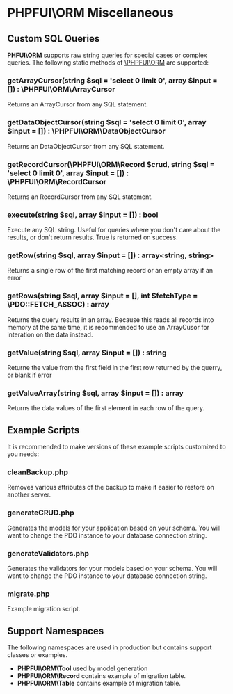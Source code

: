 # PHPFUI\ORM Miscellaneous

## Custom SQL Queries
**PHFUI\ORM** supports raw string queries for special cases or complex queries.  The following static methods of [\PHPFUI\ORM](http://phpfui.com/?n=PHPFUI&c=ORM) are supported:

### getArrayCursor(string $sql = 'select 0 limit 0', array $input = []) : \PHPFUI\ORM\ArrayCursor
Returns an ArrayCursor from any SQL statement.

### getDataObjectCursor(string $sql = 'select 0 limit 0', array $input = []) : \PHPFUI\ORM\DataObjectCursor
Returns an DataObjectCursor from any SQL statement.

### getRecordCursor(\PHPFUI\ORM\Record $crud, string $sql = 'select 0 limit 0', array $input = []) : \PHPFUI\ORM\RecordCursor
Returns an RecordCursor from any SQL statement.

### execute(string $sql, array $input = []) : bool
Execute any SQL string. Useful for queries where you don't care about the results, or don't return results.  True is returned on success.

### getRow(string $sql, array $input = []) : array<string, string>
Returns a single row of the first matching record or an empty array if an error

### getRows(string $sql, array $input = [], int $fetchType = \PDO::FETCH_ASSOC) : array
Returns the query results in an array.  Because this reads all records into memory at the same time, it is recommended to use an ArrayCusor for interation on the data instead.

### getValue(string $sql, array $input = []) : string
Returne the value from the first field in the first row returned by the querry, or blank if error

### getValueArray(string $sql, array $input = []) : array<mixed>
Returns the data values of the first element in each row of the query.

## Example Scripts
It is recommended to make versions of these example scripts customized to you needs:
### cleanBackup.php
Removes various attributes of the backup to make it easier to restore on another server.

### generateCRUD.php
Generates the models for your application based on your schema.  You will want to change the PDO instance to your database connection string.

### generateValidators.php
Generates the validators for your models based on your schema.  You will want to change the PDO instance to your database connection string.

### migrate.php
Example migration script.

## Support Namespaces
The following namespaces are used in production but contains support classes or examples.
- **PHPFUI\ORM\Tool** used by model generation
- **PHPFUI\ORM\Record** contains example of migration table.
- **PHPFUI\ORM\Table** contains example of migration table.
